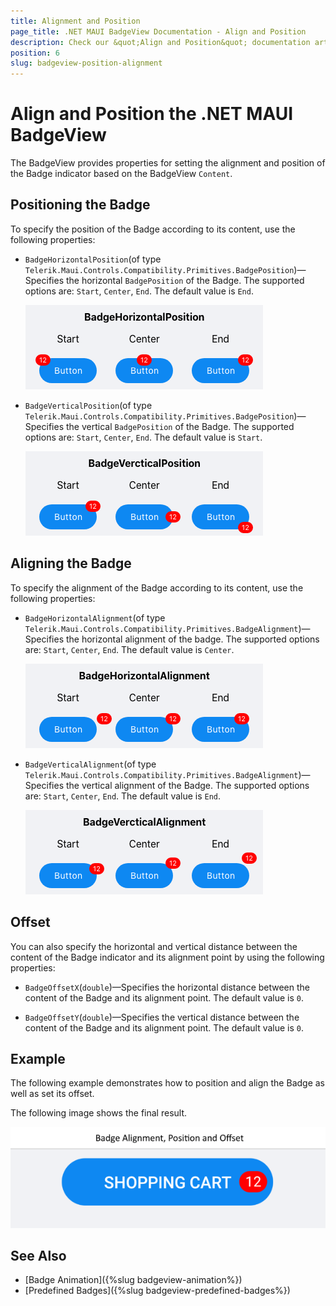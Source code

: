 ```yaml
---
title: Alignment and Position
page_title: .NET MAUI BadgeView Documentation - Align and Position
description: Check our &quot;Align and Position&quot; documentation article for Telerik BadgeView for .NET MAUI.
position: 6
slug: badgeview-position-alignment
---
```


# Align and Position the .NET MAUI BadgeView

The BadgeView provides properties for setting the alignment and position of the Badge indicator based on the BadgeView `Content`.

## Positioning the Badge

To specify the position of the Badge according to its content, use the following properties:

* `BadgeHorizontalPosition`(of type `Telerik.Maui.Controls.Compatibility.Primitives.BadgePosition`)&mdash;Specifies the horizontal `BadgePosition` of the Badge. The supported options are: `Start`, `Center`, `End`. The default value is `End`.

  ![Badge Horizontal Position](images/badgeview-horizontal-position.png)

* `BadgeVerticalPosition`(of type `Telerik.Maui.Controls.Compatibility.Primitives.BadgePosition`)&mdash;Specifies the vertical `BadgePosition` of the Badge. The supported options are: `Start`, `Center`, `End`. The default value is `Start`.

  ![Badge Vertical Position](images/badgeview-vertical-position.png)

## Aligning the Badge

To specify the alignment of the Badge according to its content, use the following properties:  

* `BadgeHorizontalAlignment`(of type `Telerik.Maui.Controls.Compatibility.Primitives.BadgeAlignment`)&mdash;Specifies the horizontal alignment of the badge. The supported options are: `Start`, `Center`, `End`. The default value is `Center`.

  ![Badge Horizontal Alignment](images/badgeview-horizontal-alignment.png)

* `BadgeVerticalAlignment`(of type `Telerik.Maui.Controls.Compatibility.Primitives.BadgeAlignment`)&mdash;Specifies the vertical alignment of the Badge. The supported options are: `Start`, `Center`, `End`. The default value is `End`.

  ![Badge Vertical Alignment](images/badgeview-vertical-alignment.png)

## Offset

You can also specify the horizontal and vertical distance between the content of the Badge indicator and its alignment point by using the following properties:  

* `BadgeOffsetX`(`double`)&mdash;Specifies the horizontal distance between the content of the Badge and its alignment point. The default value is `0`.

* `BadgeOffsetY`(`double`)&mdash;Specifies the vertical distance between the content of the Badge and its alignment point. The default value is `0`.

## Example

The following example demonstrates how to position and align the Badge as well as set its offset.

<snippet id='badgeview-align-position-offset'/>

The following image shows the final result.

![Badge Position and Alignment](images/badgeview-position-alignment.png)

## See Also

- [Badge Animation]({%slug badgeview-animation%})
- [Predefined Badges]({%slug badgeview-predefined-badges%})
